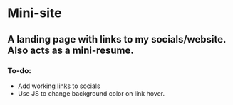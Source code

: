 # Mini-site

## A landing page with links to my socials/website. Also acts as a mini-resume.

### To-do:
- Add working links to socials
- Use JS to change background color on link hover. 
